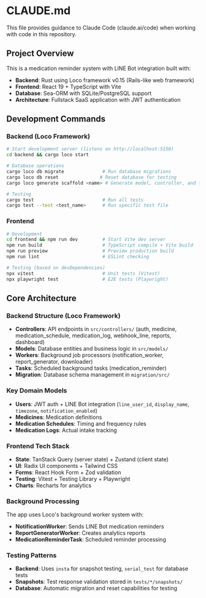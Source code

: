 # CLAUDE.md

This file provides guidance to Claude Code (claude.ai/code) when working with code in this repository.

## Project Overview

This is a medication reminder system with LINE Bot integration built with:
- **Backend**: Rust using Loco framework v0.15 (Rails-like web framework)
- **Frontend**: React 19 + TypeScript with Vite
- **Database**: Sea-ORM with SQLite/PostgreSQL support
- **Architecture**: Fullstack SaaS application with JWT authentication

## Development Commands

### Backend (Loco Framework)
```bash
# Start development server (listens on http://localhost:5150)
cd backend && cargo loco start

# Database operations
cargo loco db migrate              # Run database migrations
cargo loco db reset               # Reset database for testing
cargo loco generate scaffold <name> # Generate model, controller, and tests

# Testing
cargo test                         # Run all tests
cargo test --test <test_name>      # Run specific test file
```

### Frontend
```bash
# Development
cd frontend && npm run dev         # Start Vite dev server
npm run build                      # TypeScript compile + Vite build
npm run preview                    # Preview production build
npm run lint                       # ESLint checking

# Testing (based on devDependencies)
npx vitest                         # Unit tests (Vitest)
npx playwright test                # E2E tests (Playwright)
```

## Core Architecture

### Backend Structure (Loco Framework)
- **Controllers**: API endpoints in `src/controllers/` (auth, medicine, medication_schedule, medication_log, webhook_line, reports, dashboard)
- **Models**: Database entities and business logic in `src/models/`
- **Workers**: Background job processors (notification_worker, report_generator, downloader)
- **Tasks**: Scheduled background tasks (medication_reminder)
- **Migration**: Database schema management in `migration/src/`

### Key Domain Models
- **Users**: JWT auth + LINE Bot integration (`line_user_id`, `display_name`, `timezone`, `notification_enabled`)
- **Medicines**: Medication definitions
- **Medication Schedules**: Timing and frequency rules
- **Medication Logs**: Actual intake tracking

### Frontend Tech Stack
- **State**: TanStack Query (server state) + Zustand (client state)
- **UI**: Radix UI components + Tailwind CSS
- **Forms**: React Hook Form + Zod validation
- **Testing**: Vitest + Testing Library + Playwright
- **Charts**: Recharts for analytics

### Background Processing
The app uses Loco's background worker system with:
- **NotificationWorker**: Sends LINE Bot medication reminders
- **ReportGeneratorWorker**: Creates analytics reports
- **MedicationReminderTask**: Scheduled reminder processing

### Testing Patterns
- **Backend**: Uses `insta` for snapshot testing, `serial_test` for database tests
- **Snapshots**: Test response validation stored in `tests/*/snapshots/`
- **Database**: Automatic migration and reset capabilities for testing